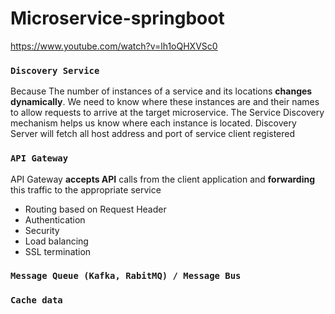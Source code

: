 # Microservice-springboot
https://www.youtube.com/watch?v=lh1oQHXVSc0


### `Discovery Service`
Because The number of instances of a service and its locations **changes dynamically**. We need to know where these instances are and their names to allow requests to arrive at the target microservice. The Service Discovery mechanism helps us know where each instance is located.
Discovery Server will fetch all host address and port of service client registered

### `API Gateway`
API Gateway **accepts API** calls from the client application and **forwarding** this traffic to the appropriate service

  - Routing based on Request Header
  - Authentication 
  - Security
  - Load balancing 
  - SSL termination

### `Message Queue (Kafka, RabitMQ) / Message Bus`


### `Cache data`
